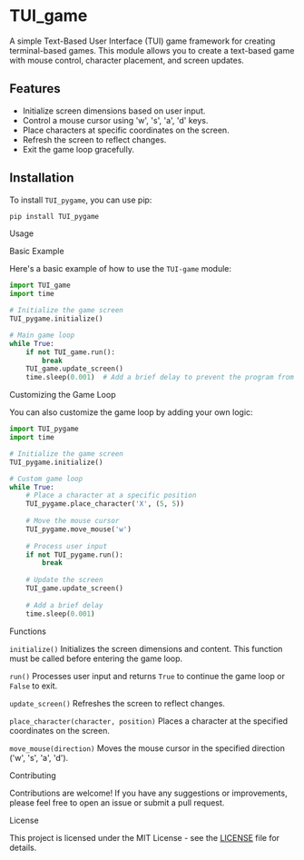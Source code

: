# TUI_game

A simple Text-Based User Interface (TUI) game framework for creating terminal-based games. This module allows you to create a text-based game with mouse control, character placement, and screen updates.

## Features

- Initialize screen dimensions based on user input.
- Control a mouse cursor using 'w', 's', 'a', 'd' keys.
- Place characters at specific coordinates on the screen.
- Refresh the screen to reflect changes.
- Exit the game loop gracefully.

## Installation

To install `TUI_pygame`, you can use pip:

```bash
pip install TUI_pygame
```

Usage

Basic Example

Here's a basic example of how to use the `TUI-game` module:

```python
import TUI_game
import time

# Initialize the game screen
TUI_pygame.initialize()

# Main game loop
while True:
    if not TUI_game.run():
        break
    TUI_game.update_screen()
    time.sleep(0.001)  # Add a brief delay to prevent the program from running too fast
```

Customizing the Game Loop

You can also customize the game loop by adding your own logic:

```python
import TUI_pygame
import time

# Initialize the game screen
TUI_pygame.initialize()

# Custom game loop
while True:
    # Place a character at a specific position
    TUI_pygame.place_character('X', (5, 5))
    
    # Move the mouse cursor
    TUI_pygame.move_mouse('w')
    
    # Process user input
    if not TUI_pygame.run():
        break
    
    # Update the screen
    TUI_game.update_screen()
    
    # Add a brief delay
    time.sleep(0.001)
```

Functions

`initialize()`
Initializes the screen dimensions and content. This function must be called before entering the game loop.

`run()`
Processes user input and returns `True` to continue the game loop or `False` to exit.

`update_screen()`
Refreshes the screen to reflect changes.

`place_character(character, position)`
Places a character at the specified coordinates on the screen.

`move_mouse(direction)`
Moves the mouse cursor in the specified direction ('w', 's', 'a', 'd').

Contributing

Contributions are welcome! If you have any suggestions or improvements, please feel free to open an issue or submit a pull request.

License

This project is licensed under the MIT License - see the [LICENSE](LICENSE) file for details.
